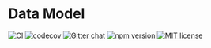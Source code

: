 # Data Model

[![CI](https://github.com/janeirodigital/sai-js/actions/workflows/ci.yml/badge.svg)](https://github.com/janeirodigital/sai-js/actions/workflows/ci.yml)
[![codecov](https://codecov.io/gh/janeirodigital/sai-js/branch/main/graph/badge.svg?flag=data-model)](https://codecov.io/gh/janeirodigital/sai-js/tree/main/packages/data-model)
[![Gitter chat](https://badges.gitter.im/gitterHQ/gitter.png)](https://gitter.im/solid/data-interoperability-panel)
[![npm version](https://badge.fury.io/js/%40janeirodigital%2Finterop-data-model.svg)](https://www.npmjs.com/package/@janeirodigital/interop-data-model)
[![MIT license](https://img.shields.io/github/license/janeirodigital/sai-js)](https://github.com/janeirodigital/sai-js/blob/main/LICENSE)
